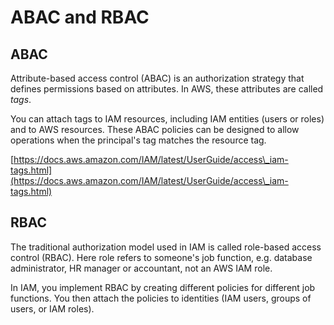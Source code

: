 # ABAC and RBAC

## ABAC

Attribute-based access control (ABAC) is an authorization strategy that defines permissions based on attributes. In AWS, these attributes are called _tags_.&#x20;

You can attach tags to IAM resources, including IAM entities (users or roles) and to AWS resources. These ABAC policies can be designed to allow operations when the principal's tag matches the resource tag.&#x20;

[https://docs.aws.amazon.com/IAM/latest/UserGuide/access\_iam-tags.html](https://docs.aws.amazon.com/IAM/latest/UserGuide/access\_iam-tags.html)

## RBAC

The traditional authorization model used in IAM is called role-based access control (RBAC). Here role refers to someone's job function, e.g. database administrator, HR manager or accountant, not an AWS IAM role.

In IAM, you implement RBAC by creating different policies for different job functions. You then attach the policies to identities (IAM users, groups of users, or IAM roles).

